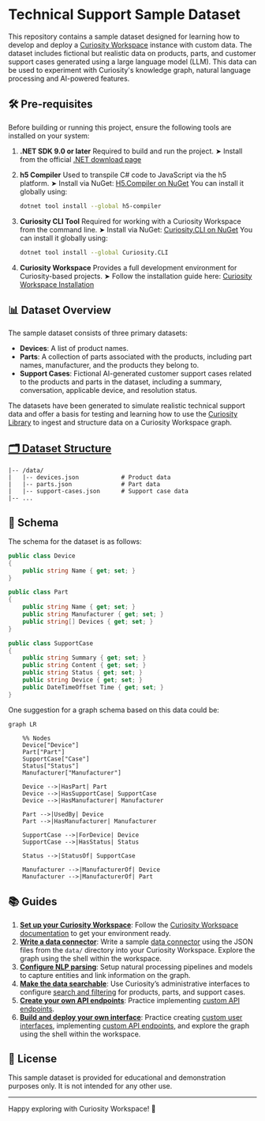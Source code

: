 # Technical Support Sample Dataset

This repository contains a sample dataset designed for learning how to develop and deploy a [Curiosity Workspace](https://curiosity.ai/workspace) instance with custom data. The dataset includes fictional but realistic data on products, parts, and customer support cases generated using a large language model (LLM). This data can be used to experiment with Curiosity's knowledge graph, natural language processing and AI-powered features.

## 🛠️ Pre-requisites

Before building or running this project, ensure the following tools are installed on your system:

1. **.NET SDK 9.0 or later**
   Required to build and run the project.
   ➤ Install from the official [.NET download page](https://dotnet.microsoft.com/en-us/download/dotnet/9.0)

2. **h5 Compiler**
   Used to transpile C# code to JavaScript via the h5 platform.
   ➤ Install via NuGet: [H5.Compiler on NuGet](https://www.nuget.org/packages/h5-compiler)
   You can install it globally using:

   ```bash
   dotnet tool install --global h5-compiler
   ```

3. **Curiosity CLI Tool**
   Required for working with a Curiosity Workspace from the command line.
   ➤ Install via NuGet: [Curiosity.CLI on NuGet](https://www.nuget.org/packages/Curiosity.CLI)
   You can install it globally using:

   ```bash
   dotnet tool install --global Curiosity.CLI
   ```

4. **Curiosity Workspace**
   Provides a full development environment for Curiosity-based projects.
   ➤ Follow the installation guide here: [Curiosity Workspace Installation](https://dev.curiosity.ai/getting-started/installation)


## 📊 Dataset Overview

The sample dataset consists of three primary datasets:

- **Devices**: A list of product names.
- **Parts**: A collection of parts associated with the products, including part names, manufacturer, and the products they belong to.
- **Support Cases**: Fictional AI-generated customer support cases related to the products and parts in the dataset, including a summary, conversation, applicable device, and resolution status.

The datasets have been generated to simulate realistic technical support data and offer a basis for testing and learning how to use the [Curiosity Library](https://www.nuget.org/packages/Curiosity.Library) to ingest and structure data on a Curiosity Workspace graph.

## [🗂️ Dataset Structure](/data/)

```
|-- /data/
|   |-- devices.json            # Product data
|   |-- parts.json              # Part data
|   |-- support-cases.json      # Support case data
|-- ...
```

## 🧬 Schema

The schema for the dataset is as follows:

```csharp
public class Device
{
    public string Name { get; set; }
}

public class Part
{
    public string Name { get; set; }
    public string Manufacturer { get; set; }
    public string[] Devices { get; set; }
}

public class SupportCase
{
    public string Summary { get; set; }
    public string Content { get; set; }
    public string Status { get; set; }
    public string Device { get; set; }
    public DateTimeOffset Time { get; set; }
}
```

One suggestion for a graph schema based on this data could be:

```mermaid
graph LR

    %% Nodes
    Device["Device"]
    Part["Part"]
    SupportCase["Case"]
    Status["Status"]
    Manufacturer["Manufacturer"]

    Device -->|HasPart| Part
    Device -->|HasSupportCase| SupportCase
    Device -->|HasManufacturer| Manufacturer

    Part -->|UsedBy| Device
    Part -->|HasManufacturer| Manufacturer

    SupportCase -->|ForDevice| Device
    SupportCase -->|HasStatus| Status

    Status -->|StatusOf| SupportCase

    Manufacturer -->|ManufacturerOf| Device
    Manufacturer -->|ManufacturerOf| Part
```

## 📚 Guides

1. [**Set up your Curiosity Workspace**](/workspace-setup/INSTRUCTIONS.md): Follow the [Curiosity Workspace documentation](https://dev.curiosity.ai) to get your environment ready.
2. [**Write a data connector**](/data-connector/INSTRUCTIONS.md): Write a sample [data connector](https://dev.curiosity.ai/data-sources/api-integrations) using the JSON files from the `data/` directory into your Curiosity Workspace. Explore the graph using the shell within the workspace.
3. [**Configure NLP parsing**](/nlp-configuration/INSTRUCTIONS.md): Setup natural processing pipelines and models to capture entities and link information on the graph.
4. [**Make the data searchable**](/search-configuration/INSTRUCTIONS.md): Use Curiosity’s administrative interfaces to configure [search and filtering](https://dev.curiosity.ai/search/introduction) for products, parts, and support cases.
5. [**Create your own API endpoints**](/custom-endpoints/INSTRUCTIONS.md): Practice implementing [custom API endpoints](https://dev.curiosity.ai/endpoints/introduction).
6. [**Build and deploy your own interface**](/custom-front-end/INSTRUCTIONS.md): Practice creating [custom user interfaces](https://dev.curiosity.ai/interfaces/introduction), implementing [custom API endpoints](https://dev.curiosity.ai/endpoints/introduction), and explore the graph using the shell within the workspace.

## 📝 License

This sample dataset is provided for educational and demonstration purposes only. It is not intended for any other use.

---

Happy exploring with Curiosity Workspace! 🚀

